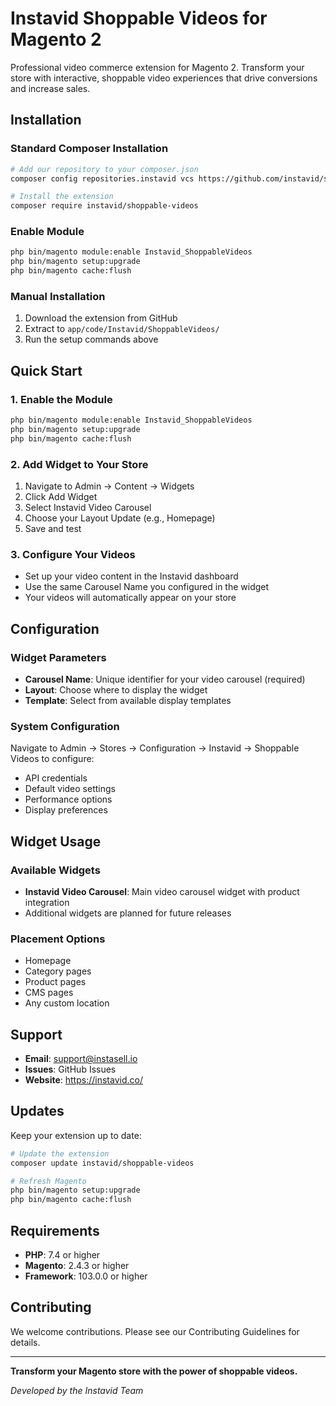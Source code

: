 # Instavid Shoppable Videos for Magento 2

Professional video commerce extension for Magento 2. Transform your store with interactive, shoppable video experiences that drive conversions and increase sales.

## Installation

### Standard Composer Installation

```bash
# Add our repository to your composer.json
composer config repositories.instavid vcs https://github.com/instavid/shoppable-videos

# Install the extension
composer require instavid/shoppable-videos
```

### Enable Module

```bash
php bin/magento module:enable Instavid_ShoppableVideos
php bin/magento setup:upgrade
php bin/magento cache:flush
```

### Manual Installation

1. Download the extension from GitHub
2. Extract to `app/code/Instavid/ShoppableVideos/`
3. Run the setup commands above

## Quick Start

### 1. Enable the Module

```bash
php bin/magento module:enable Instavid_ShoppableVideos
php bin/magento setup:upgrade
php bin/magento cache:flush
```

### 2. Add Widget to Your Store

1. Navigate to Admin → Content → Widgets
2. Click Add Widget
3. Select Instavid Video Carousel
4. Choose your Layout Update (e.g., Homepage)
6. Save and test

### 3. Configure Your Videos

- Set up your video content in the Instavid dashboard
- Use the same Carousel Name you configured in the widget
- Your videos will automatically appear on your store

## Configuration

### Widget Parameters

- **Carousel Name**: Unique identifier for your video carousel (required)
- **Layout**: Choose where to display the widget
- **Template**: Select from available display templates

### System Configuration

Navigate to Admin → Stores → Configuration → Instavid → Shoppable Videos to configure:

- API credentials
- Default video settings
- Performance options
- Display preferences

## Widget Usage

### Available Widgets

- **Instavid Video Carousel**: Main video carousel widget with product integration
- Additional widgets are planned for future releases

### Placement Options

- Homepage
- Category pages
- Product pages
- CMS pages
- Any custom location

## Support

- **Email**: support@instasell.io
- **Issues**: GitHub Issues
- **Website**: https://instavid.co/

## Updates

Keep your extension up to date:

```bash
# Update the extension
composer update instavid/shoppable-videos

# Refresh Magento
php bin/magento setup:upgrade
php bin/magento cache:flush
```

## Requirements

- **PHP**: 7.4 or higher
- **Magento**: 2.4.3 or higher
- **Framework**: 103.0.0 or higher

## Contributing

We welcome contributions. Please see our Contributing Guidelines for details.

---

**Transform your Magento store with the power of shoppable videos.**

*Developed by the Instavid Team*